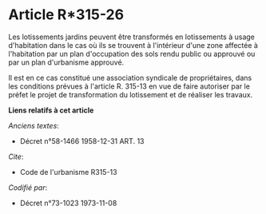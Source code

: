 # Article R*315-26

Les lotissements jardins peuvent être transformés en lotissements à usage d'habitation dans le cas où ils se trouvent à
l'intérieur d'une zone affectée à l'habitation par un plan d'occupation des sols rendu public ou approuvé ou par un plan
d'urbanisme approuvé.

Il est en ce cas constitué une association syndicale de propriétaires, dans les conditions prévues à l'article R. 315-13 en
vue de faire autoriser par le préfet le projet de transformation du lotissement et de réaliser les travaux.

**Liens relatifs à cet article**

_Anciens textes_:

  - Décret n°58-1466 1958-12-31 ART. 13

_Cite_:

  - Code de l'urbanisme R315-13

_Codifié par_:

  - Décret n°73-1023 1973-11-08
